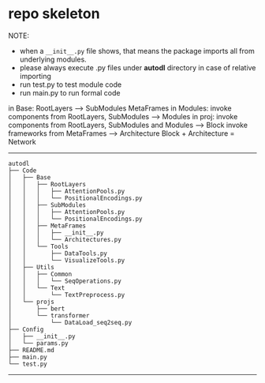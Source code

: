 # repo skeleton  
NOTE:  
* when a `__init__.py` file shows, that means the package imports all from underlying modules.  
* please always execute .py files under **autodl** directory in case of relative importing  
* run test.py to test module code  
* run main.py to run formal code

in Base: 
    RootLayers --> SubModules
    MetaFrames
in Modules:
    invoke components from RootLayers, SubModules --> Modules
in proj: 
    invoke components from RootLayers, SubModules and Modules --> Block
    invoke frameworks from MetaFrames                         --> Architecture
    Block + Architecture = Network

---
    autodl  
    ├── Code  
    │   ├── Base  
    │   │   ├── RootLayers  
    │   │   │   ├── AttentionPools.py  
    │   │   │   └── PositionalEncodings.py  
    │   │   ├── SubModules  
    │   │   │   ├── AttentionPools.py  
    │   │   │   └── PositionalEncodings.py  
    │   │   ├── MetaFrames  
    │   │   │   ├── __init__.py  
    │   │   │   └── Architectures.py  
    │   │   └── Tools  
    │   │       ├── DataTools.py  
    │   │       └── VisualizeTools.py  
    │   ├── Utils  
    │   │   ├── Common  
    │   │   │   └── SeqOperations.py  
    │   │   └── Text  
    │   │       └── TextPreprocess.py  
    │   └── projs  
    │       ├── bert  
    │       └── transformer  
    │           └── DataLoad_seq2seq.py  
    ├── Config  
    │   ├── __init__.py  
    │   └── params.py  
    ├── README.md  
    ├── main.py  
    └── test.py  
---